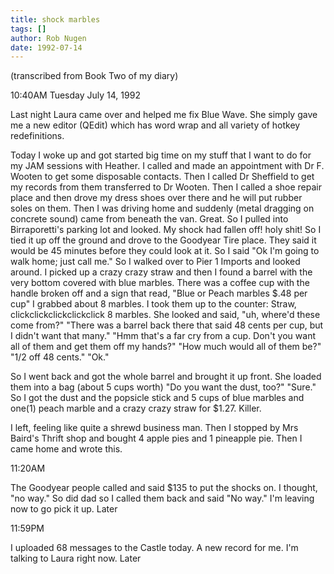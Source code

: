 ```yaml
---
title: shock marbles
tags: []
author: Rob Nugen
date: 1992-07-14
---
```


<p class=note>(transcribed from Book Two of my diary)

<p class=date>10:40AM Tuesday July 14, 1992

<p>Last night Laura came over and helped me fix Blue Wave.  She simply
gave me a new editor (QEdit) which has word wrap and all variety of
hotkey redefinitions.

<p>Today I woke up and got started big time on my stuff that I want to
do for my JAM sessions with Heather.  I called and made an appointment
with Dr F. Wooten to get some disposable contacts.  Then I called Dr
Sheffield to get my records from them transferred to Dr Wooten.  Then
I called a shoe repair place and then drove my dress shoes over there
and he will put rubber soles on them.  Then I was driving home and
suddenly (metal dragging on concrete sound) came from beneath the van.
Great.  So I pulled into Birraporetti's parking lot and looked.  My
shock had fallen off!  holy shit!  So I tied it up off the ground and
drove to the Goodyear Tire place.  They said it would be 45 minutes
before they could look at it.  So I said "Ok I'm going to walk home;
just call me."  So I walked over to Pier 1 Imports and looked around.
I picked up a crazy crazy straw and then I found a barrel with the
very bottom covered with blue marbles.  There was a coffee cup with
the handle broken off and a sign that read, "Blue or Peach marbles
$.48 per cup"  I grabbed about 8 marbles.  I took them up to the
counter: Straw, clickclickclickclickclick 8 marbles.  She looked and
said, "uh, where'd these come from?"  "There was a barrel back there
that said 48 cents per cup, but I didn't want that many."  "Hmm that's
a far cry from a cup.  Don't you want all of them and get them off my
hands?"  "How much would all of them be?"  "1/2 off 48 cents."  "Ok."

<p>So I went back and got the whole barrel and brought it up front.
She loaded them into a bag (about 5 cups worth) "Do you want the dust,
too?"  "Sure."  So I got the dust and the popsicle stick and 5 cups of
blue marbles and one(1) peach marble and a crazy crazy straw for
$1.27.  Killer.

<p>I left, feeling like quite a shrewd business man.  Then I stopped
by Mrs Baird's Thrift shop and bought 4 apple pies and 1 pineapple
pie.  Then I came home and wrote this.

<p class=date>11:20AM

<p>The Goodyear people called and said $135 to put the shocks on.  I
thought, "no way."  So did dad so I called them back and said "No
way."  I'm leaving now to go pick it up.  Later

<p class=date>11:59PM

<p>I uploaded 68 messages to the Castle today.  A new record for me.
I'm talking to Laura right now.  Later
